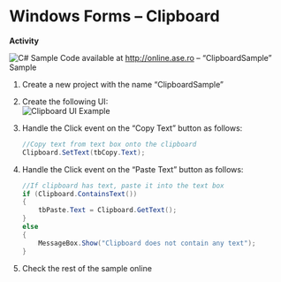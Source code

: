 # Windows Forms – Clipboard

**Activity**

![C#](media/image1.png) Sample Code available at <http://online.ase.ro> – “ClipboardSample” Sample

1. Create a new project with the name “ClipboardSample”
2. Create the following UI:  
![Clipboard UI Example](docs/8/clipboard-ui-example.jpg)
3. Handle the Click event on the “Copy Text” button as follows:    
	
	```c#
	//Copy text from text box onto the clipboard
	Clipboard.SetText(tbCopy.Text);
	```
4. Handle the Click event on the “Paste Text” button as follows:
	
	```c#
	//If clipboard has text, paste it into the text box
	if (Clipboard.ContainsText())
	{
		tbPaste.Text = Clipboard.GetText();
	}
	else
	{
		MessageBox.Show("Clipboard does not contain any text");
	}
	```
5. Check the rest of the sample online
